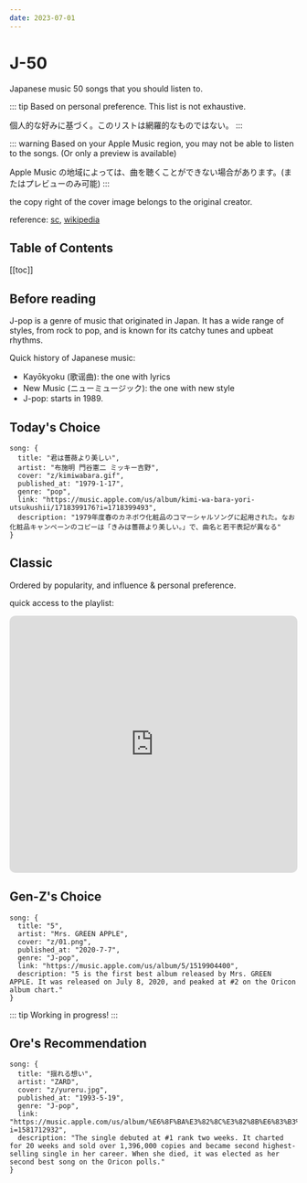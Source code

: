 ```yaml
---
date: 2023-07-01
---
```


# J-50

Japanese music 50 songs that you should listen to.

<!-- more -->

::: tip
Based on personal preference. This list is not exhaustive.

個人的な好みに基づく。このリストは網羅的なものではない。
:::

::: warning
Based on your Apple Music region, you may not be able to listen to the songs. (Or only a preview is available)

Apple Music の地域によっては、曲を聴くことができない場合があります。(またはプレビューのみ可能)
:::

the copy right of the cover image belongs to the original creator.

reference: [sc](https://www.scchan.moe/), [wikipedia](https://ja.wikipedia.org/)

## Table of Contents

[[toc]]

## Before reading

J-pop is a genre of music that originated in Japan. It has a wide range of styles, from rock to pop, and is known for its catchy tunes and upbeat rhythms.

Quick history of Japanese music:

- Kayōkyoku (歌谣曲): the one with lyrics
- New Music (ニューミュージック): the one with new style
- J-pop: starts in 1989.

## Today's Choice

```component Song
song: {
  title: "君は薔薇より美しい",
  artist: "布施明 門谷憲二 ミッキー吉野",
  cover: "z/kimiwabara.gif",
  published_at: "1979-1-17",
  genre: "pop",
  link: "https://music.apple.com/us/album/kimi-wa-bara-yori-utsukushii/1718399176?i=1718399493",
  description: "1979年度春のカネボウ化粧品のコマーシャルソングに起用された。なお化粧品キャンペーンのコピーは「きみは薔薇より美しい。」で、曲名と若干表記が異なる"
}
```

## Classic

Ordered by popularity, and influence & personal preference.

<SongList />

quick access to the playlist:

<iframe allow="autoplay *; encrypted-media *; fullscreen *; clipboard-write" frameborder="0" height="450" style="width:100%;max-width:660px;overflow:hidden;border-radius:10px;" sandbox="allow-forms allow-popups allow-same-origin allow-scripts allow-storage-access-by-user-activation allow-top-navigation-by-user-activation" src="https://embed.music.apple.com/cn/playlist/j-pop-50/pl.u-06oxDJysWv4G7rj"></iframe>

## Gen-Z's Choice

```component Song
song: {
  title: "5",
  artist: "Mrs. GREEN APPLE",
  cover: "z/01.png",
  published_at: "2020-7-7",
  genre: "J-pop",
  link: "https://music.apple.com/us/album/5/1519904400",
  description: "5 is the first best album released by Mrs. GREEN APPLE. It was released on July 8, 2020, and peaked at #2 on the Oricon album chart."
}
```

::: tip
Working in progress!
:::

## Ore's Recommendation

```component Song
song: {
  title: "揺れる想い",
  artist: "ZARD",
  cover: "z/yureru.jpg",
  published_at: "1993-5-19",
  genre: "J-pop",
  link: "https://music.apple.com/us/album/%E6%8F%BA%E3%82%8C%E3%82%8B%E6%83%B3%E3%81%84/1581712929?i=1581712932",
  description: "The single debuted at #1 rank two weeks. It charted for 20 weeks and sold over 1,396,000 copies and became second highest-selling single in her career. When she died, it was elected as her second best song on the Oricon polls."
}
```



<script setup>
import SongList from "@source/.vuepress/components/SongList.vue";
import Song from "@source/.vuepress/components/Song.vue";
</script>

